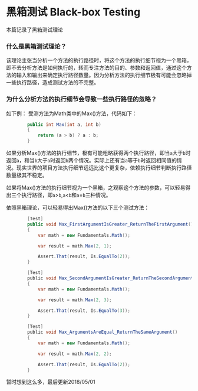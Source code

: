 # 黑箱测试 Black-box Testing
本篇记录了黑箱测试理论

### 什么是黑箱测试理论？
该理论主张当分析一个方法的执行路径时，将这个方法的执行细节视为一个黑箱，即不去分析方法是如何执行的，转而专注方法的目的、参数和返回值，通过这个方法的输入和输出来确定执行路径数量。因为分析方法的执行细节极有可能会忽略掉一些执行路径，造成测试方法的不完整。

### 为什么分析方法的执行细节会导致一些执行路径的忽略？
如下例：
受测方法为Math类中的Max()方法，代码如下：
```c#
        public int Max(int a, int b)
        {
            return (a > b) ? a : b;
        }
```
如果分析Max()方法的执行细节，极有可能粗略获得两个执行路径，即当`a`大于`b`时返回`a`，和当`b`大于`a`时返回`b`两个情况。实际上还有当`a`等于`b`时返回相同值的情况。现实世界的项目方法执行细节远远比这个更复杂，依赖执行细节判断执行路径数量极其不稳定。

如果将Max()方法的执行细节视为一个黑箱，之观察这个方法的参数，可以轻易得出三个执行路径，即`a`>`b`,`a`<`b`和`a`=`b`三种情况。

依照黑箱理论，可以轻易得出Max()方法的以下三个测试方法：
```c#
        [Test]
        public void Max_FirstArgumentIsGreater_ReturnTheFirstArgument()         //当第一个参数比较大的情况
        {
            var math = new Fundamentals.Math();

            var result = math.Max(2, 1);

            Assert.That(result, Is.EqualTo(2));
        }

        [Test]
        public void Max_SecondArgumentIsGreater_ReturnTheSecondArgument()       //当第二个参数比较大的情况
        {
            var math = new Fundamentals.Math();

            var result = math.Max(2, 3);

            Assert.That(result, Is.EqualTo(3));
        }

        [Test]
        public void Max_ArgumentsAreEqual_ReturnTheSameArgument()       //当两个参数相同的情况
        {
            var math = new Fundamentals.Math();

            var result = math.Max(2, 2);

            Assert.That(result, Is.EqualTo(2));
        }
```

暂时想到这么多，最后更新2018/05/01
